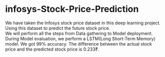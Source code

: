 # infosys-Stock-Price-Prediction
We have taken the Infosys stock price dataset in this deep learning project. 
Using this dataset to predict the future stock price.  
We will perform all the steps from Data gathering to Model deployment. During Model evaluation, we perform a LSTM(Long Short-Term Memory) model. 
We got 99% accuracy. 
The difference between the actual stock price and the predicted stock price is 0.233₹.
